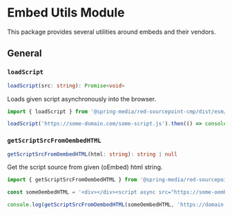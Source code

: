# Embed Utils Module

This package provides several utilities around embeds and their vendors.

## General

### `loadScript`

```typescript
loadScript(src: string): Promise<void>
```

Loads given script asynchronously into the browser.

```javascript
import { loadScript } from '@spring-media/red-sourcepoint-cmp/dist/esm/embed-utils';

loadScript('https://some-domain.com/some-script.js').then(() => console.log('loaded')).catch(() => console.log('error'));
```

### `getScriptSrcFromOembedHTML`

```typescript
getScriptSrcFromOembedHTML(html: string): string | null
```

Get the script source from given (oEmbed) html string.

```javascript
import { getScriptSrcFromOembedHTML } from '@spring-media/red-sourcepoint-cmp/dist/esm/embed-utils';

const someOembedHTML = '<div></div><script async src="https://some-oembed-provider.com"></script>';

console.log(getScriptSrcFromOembedHTML(someOembedHTML, 'https://domain.com/fallback.js')); // https://some-oembed-provider.com
```
